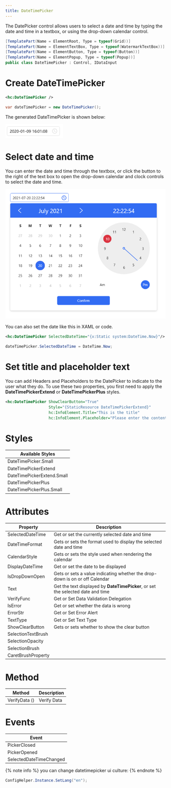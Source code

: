 ```yaml
---
title: DateTimePicker
---
```


The DatePicker control allows users to select a date and time by typing the date and time in a textbox, or using the drop-down calendar control.

``` CS
[TemplatePart(Name = ElementRoot, Type = typeof(Grid))]
[TemplatePart(Name = ElementTextBox, Type = typeof(WatermarkTextBox))]
[TemplatePart(Name = ElementButton, Type = typeof(Button))]
[TemplatePart(Name = ElementPopup, Type = typeof(Popup))]
public class DateTimePicker : Control, IDataInput
```

# Create DateTimePicker

``` XML
<hc:DateTimePicker />
```

``` CS
var dateTimePicker = new DateTimePicker();
```

The generated DateTimePicker is shown below:

![DateTimePicker](https://raw.githubusercontent.com/HandyOrg/HandyOrgResource/master/HandyControl/Doc/extend_controls/DateTimePicker_1.png)

# Select date and time

You can enter the date and time through the textbox, or click the button to the right of the text box to open the drop-down calendar and clock controls to select the date and time.

![DateTimePicker](https://raw.githubusercontent.com/HandyOrg/HandyOrgResource/master/HandyControl/Doc/extend_controls/DateTimePicker_2.png)

You can also set the date like this in XAML or code.

``` XML
<hc:DateTimePicker SelectedDateTime="{x:Static system:DateTime.Now}"/>
```

``` CS
dateTimePicker.SelectedDateTime = DateTime.Now;
```

# Set title and placeholder text

You can add Headers and Placeholders to the DatePicker to indicate to the user what they do. To use these two properties, you first need to apply the **DateTimePickerExtend** or **DateTimePickerPlus** styles.

``` XML
<hc:DateTimePicker ShowClearButton="True"
                   Style="{StaticResource DateTimePickerExtend}"
                   hc:InfoElement.Title="This is the title"
                   hc:InfoElement.Placeholder="Please enter the content"/>
```

# Styles

|Available Styles|
|-|
|DateTimePicker.Small|
|DateTimePickerExtend|
|DateTimePickerExtend.Small|
|DateTimePickerPlus|
|DateTimePickerPlus.Small|

# Attributes
| Property | Description |
| ---------------- | ------------------ |
| SelectedDateTime | Get or set the currently selected date and time |
| DateTimeFormat | Gets or sets the format used to display the selected date and time |
| CalendarStyle | Gets or sets the style used when rendering the calendar |
| DisplayDateTime | Get or set the date to be displayed |
| IsDropDownOpen | Gets or sets a value indicating whether the drop-down is on or off Calendar |
| Text | Get the text displayed by **DateTimePicker**, or set the selected date and time |
| VerifyFunc | Get or Set Data Validation Delegation |
| IsError | Get or set whether the data is wrong |
| ErrorStr | Get or Set Error Alert |
| TextType | Get or Set Text Type |
| ShowClearButton | Gets or sets whether to show the clear button |
|SelectionTextBrush||
|SelectionOpacity||
|SelectionBrush||
|CaretBrushProperty||

# Method
| Method | Description |
| ---------------- | ------------------ |
| VerifyData () | Verify Data |

# Events
| Event |
| ---------------- |
| PickerClosed |
| PickerOpened |
| SelectedDateTimeChanged |

{% note info %}
you can change datetimepicker ui culture:
{% endnote %}
``` CS
ConfigHelper.Instance.SetLang("en");
```

